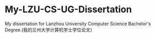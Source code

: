 # My-LZU-CS-UG-Dissertation
My dissertation for Lanzhou University Computer Science Bachelor's Degree.(我的兰州大学计算机学士学位论文)
